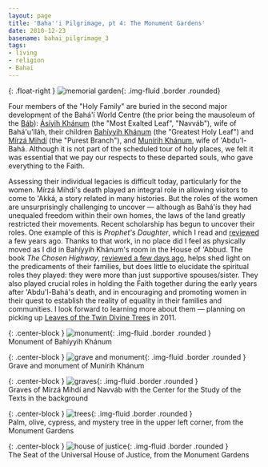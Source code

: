 ```yaml
---
layout: page
title: 'Baha''i Pilgrimage, pt 4: The Monument Gardens'
date: 2010-12-23
basename: bahai_pilgrimage_3
tags:
- living
- religion
- Bahai
---
```


{: .float-right }
![memorial garden](http://lh6.ggpht.com/_mZAPo8ePwc4/TRLG2C8LpyI/AAAAAAAAArE/No21om-L3Lg/s400/IMG_2422.JPG){: .img-fluid .border .rounded}

Four members of the "Holy Family" are buried in the second major development of
the Bah&aacute;'&iacute; World Centre (the prior being the mausoleum of the [B&aacute;b](http://en.wikipedia.org/wiki/B%C3%A1b)): [&Aacute;s&iacute;yih
Kh&aacute;num](http://en.wikipedia.org/wiki/%C3%81s%C3%ADyih_Kh%C3%A1num) (the "Most Exalted Leaf", "Navv&aacute;b"), wife of
Bah&aacute;'u'll&aacute;h, their children [Bah&iacute;yyih
Kh&aacute;num](http://en.wikipedia.org/wiki/Bahiyyih_Kh%C3%A1num) (the "Greatest Holy Leaf") and [M&iacute;rz&aacute;
Mihd&iacute;](http://en.wikipedia.org/wiki/M%C3%ADrz%C3%A1_Mihd%C3%AD) (the "Purest Branch"), and [Mun&iacute;rih
Kh&aacute;num](http://en.wikipedia.org/wiki/Mun%C3%ADrih_Kh%C3%A1num), wife of 'Abdu'l-Bah&aacute;. Although it is not part of the
scheduled tour of holy places, we felt it was essential that we pay our respects
to these departed souls, who gave everything to the Faith.

<!-- truncate -->

Assessing their individual legacies is difficult today, particularly for the
women. M&iacute;rz&aacute; Mihd&iacute;'s death played an integral role in
allowing visitors to come to 'Akk&aacute;, a story related in many histories.
But the roles of the women are unsurprisingly challenging to uncover &mdash;
although as Bah&aacute;'&iacute;s they had unequaled freedom within their own
homes, the laws of the land greatly restricted their movements. Recent
scholarship has begun to uncover their roles. One example of this is _Prophet's
Daughter_, which I read and [reviewed](http://www.safnet.com/writing/archives/000264.html) a few
years ago. Thanks to that work, in no place did I feel as physically moved as I
did in Bah&iacute;yyih Kh&aacute;num's room in the House of 'Abbud. The book
_The Chosen Highway_, [reviewed a few days
ago](http://www.safnet.com/writing/archives/000423.html), helps shed light on the predicaments of their families, but does little
to elucidate the spiritual roles they played: they were more than just
supportive spouses/sister. They also played crucial roles in holding the Faith
together during the early years after 'Abdu'l-Bah&aacute;'s death, and in
encouraging and promoting women in their quest to establish the reality of
equality in their families and communities. I look forward to learning more
about them &mdash; planning on picking up [Leaves
of the Twin Divine Trees](http://www.amazon.com/Leaves-Divine-Trees-Baharieh-Rouhani/dp/0853985332) in 2011.

{: .center-block }
![monument](http://lh5.ggpht.com/_mZAPo8ePwc4/TRLGQuTM_-I/AAAAAAAAAq8/vB3zaFvwOEU/s400/IMG_2423.JPG){: .img-fluid .border .rounded }<br>
Monument of Bah&iacute;yyih Kh&aacute;num

{: .center-block }
![grave and monument](http://lh3.ggpht.com/_mZAPo8ePwc4/TRLGa6N5FiI/AAAAAAAAArA/m9EQvxMTICQ/s400/IMG_2425.JPG){: .img-fluid .border .rounded }<br>
Grave and monument of Mun&iacute;rih Kh&aacute;num

{: .center-block }
![graves](http://lh5.ggpht.com/_mZAPo8ePwc4/TRLHA9yr-pI/AAAAAAAAArI/yKPGZr8x9Io/s400/IMG_2428.JPG){: .img-fluid .border .rounded }<br>
Graves of M&iacute;rz&aacute; Mihd&iacute; and Navv&aacute;b with the Center for the Study of the Texts in the background

{: .center-block }
![trees](http://lh5.ggpht.com/_mZAPo8ePwc4/TRLHPnWgqvI/AAAAAAAAArM/gdWOujluwW4/s400/IMG_2432.JPG){: .img-fluid .border .rounded }<br>
Palm, olive, cypress, and mystery tree in the upper left corner, from the Monument Gardens

{: .center-block }
![house of justice](http://lh3.ggpht.com/_mZAPo8ePwc4/TRQQkDLyTlI/AAAAAAAAArk/WA-PyW8_UGE/s400/IMG_2427.JPG){: .img-fluid .border .rounded }<br>
The Seat of the Universal House of Justice, from the Monument Gardens
